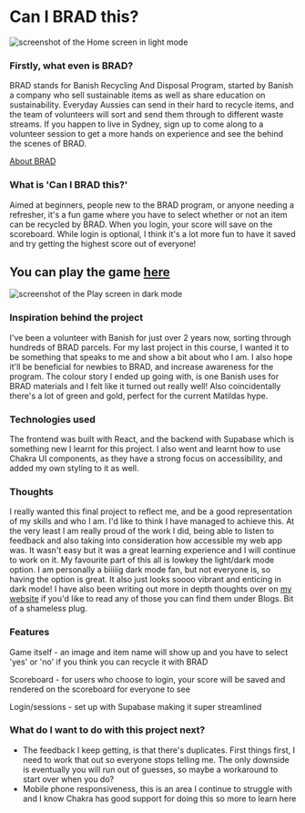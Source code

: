 # Can I BRAD this?

![screenshot of the Home screen in light mode](https://i.ibb.co/w4qYCDp/Homescreen-screenshot.png)

### Firstly, what even is BRAD?

BRAD stands for Banish Recycling And Disposal Program, started by Banish a company who sell sustainable items as well as share education on sustainability. Everyday Aussies can send in their hard to recycle items, and the team of volunteers will sort and send them through to different waste streams. If you happen to live in Sydney, sign up to come along to a volunteer session to get a more hands on experience and see the behind the scenes of BRAD.

[About BRAD](https://banish.com.au/pages/recycling-program)

### What is 'Can I BRAD this?'

Aimed at beginners, people new to the BRAD program, or anyone needing a refresher, it's a fun game where you have to select whether or not an item can be recycled by BRAD. When you login, your score will save on the scoreboard. While login is optional, I think it's a lot more fun to have it saved and try getting the highest score out of everyone!

## You can play the game [here](https://project4-p2ro.onrender.com/)

![screenshot of the Play screen in dark mode](https://i.ibb.co/rF6QrvF/Play-screen-screenshot.png)

### Inspiration behind the project

I've been a volunteer with Banish for just over 2 years now, sorting through hundreds of BRAD parcels. For my last project in this course, I wanted it to be something that speaks to me and show a bit about who I am. I also hope it'll be beneficial for newbies to BRAD, and increase awareness for the program. The colour story I ended up going with, is one Banish uses for BRAD materials and I felt like it turned out really well! Also coincidentally there's a lot of green and gold, perfect for the current Matildas hype.

### Technologies used

The frontend was built with React, and the backend with Supabase which is something new I learnt for this project. I also went and learnt how to use Chakra UI components, as they have a strong focus on accessibility, and added my own styling to it as well.

### Thoughts

I really wanted this final project to reflect me, and be a good representation of my skills and who I am. I'd like to think I have managed to achieve this. At the very least I am really proud of the work I did, being able to listen to feedback and also taking into consideration how accessible my web app was. It wasn't easy but it was a great learning experience and I will continue to work on it. My favourite part of this all is lowkey the light/dark mode option. I am personally a biiiiig dark mode fan, but not everyone is, so having the option is great. It also just looks soooo vibrant and enticing in dark mode! I have also been writing out more in depth thoughts over on [my website](https://galitmoss.com/) if you'd like to read any of those you can find them under Blogs. Bit of a shameless plug.

### Features

Game itself - an image and item name will show up and you have to select 'yes' or 'no' if you think you can recycle it with BRAD

Scoreboard - for users who choose to login, your score will be saved and rendered on the scoreboard for everyone to see

Login/sessions - set up with Supabase making it super streamlined

### What do I want to do with this project next?

- The feedback I keep getting, is that there's duplicates. First things first, I need to work that out so everyone stops telling me. The only downside is eventually you will run out of guesses, so maybe a workaround to start over when you do?
- Mobile phone responsiveness, this is an area I continue to struggle with and I know Chakra has good support for doing this so more to learn here
